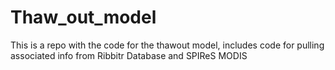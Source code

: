 # Thaw_out_model
This is a repo with the code for the thawout model, includes code for pulling associated info from Ribbitr Database and SPIReS MODIS
